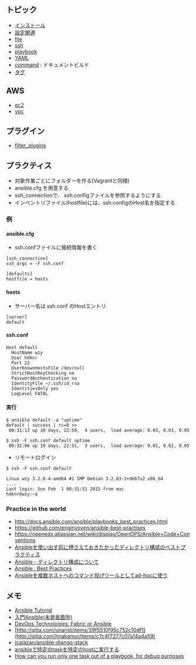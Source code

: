 ## トピック

- [インストール](ansible.install.md)
- [設定関連](ansible.config.md)
- [file](ansible.file.md)
- [ssh](ansible.ssh.md)
- [playbook](ansible.playbook.md)
- [YAML](ansible.yaml.md)
- [command](ansible.command.md) : ドキュメントビルド
- [タグ](ansible.tags.md)

## AWS

- [ec2](ansible.ec2.md)
- [vpc](ansible.ec2_vpc.md)


## プラグイン

- [filter_plugins](ansible.filter_plugins.md)


## プラクティス

- 対象作業ごとにフォルダーを作る(Vagrantと同様)
- ansible.cfg を用意する
- ssh_connectionで、 ssh.configファイルを参照するようにする
- インベントリファイル(hostfile)には、ssh.configのHost名を指定する

### 例

#### ansible.cfg

- ssh.confファイルに接続情報を書く

~~~
[ssh_connection]
ssh_args = -F ssh.conf

[defaults]
hostfile = hosts
~~~

#### hosts

- サーバー名は ssh.conf のHostエントリ

~~~
[server]
default
~~~


#### ssh.conf

~~~
Host default
  HostName wzy
  User hdknr
  Port 22
  UserKnownHostsFile /dev/null
  StrictHostKeyChecking no
  PasswordAuthentication no
  IdentityFile ~/.ssh/id_rsa
  IdentitiesOnly yes
  LogLevel FATAL
~~~

#### 実行

~~~
$ ansible default -a "uptime"
default | success | rc=0 >>
 00:31:13 up 10 days, 22:50,  4 users,  load average: 0.03, 0.03, 0.05
~~~

~~~
$ ssh -F ssh.conf default uptime
 00:32:06 up 10 days, 22:51,  3 users,  load average: 0.01, 0.02, 0.05
~~~

- リモートログイン

~~~
$ ssh -F ssh.conf default

Linux wzy 3.2.0-4-amd64 #1 SMP Debian 3.2.63-2+deb7u2 x86_64
....
Last login: Sun Feb  1 00:31:51 2015 from mac
hdknr@wzy:~$
~~~

### Practice in the world

- http://docs.ansible.com/ansible/playbooks_best_practices.html
- https://github.com/enginyoyen/ansible-best-practises
- https://openedx.atlassian.net/wiki/display/OpenOPS/Ansible+Code+Conventions
- [Ansibleを使い出す前に押さえておきたかったディレクトリ構成のベストプラクティス](http://bit.ly/2cxwIUC)
- [Ansible - ディレクトリ構成について](http://qiita.com/makaaso/items/0375081c1600b312e8b0)
- [Ansible : Best Practices](http://docs.ansible.com/ansible/playbooks_best_practices.html)
- [Ansibleを複数ホストへのコマンド投げツールとしてad-hocに使う](http://d.sunnyone.org/2016/01/ansiblead-hoc.html)

## メモ

- [Ansible Tutorial](https://yteraoka.github.io/ansible-tutorial/#simple-playbook)
- [入門Ansible(未発表箇所)](http://www.slideshare.net/takushimizu/ansible-28951674)
- [DevOps Technologies: Fabric or Ansible](https://insights.sei.cmu.edu/devops/2015/03/devops-technologies-fabric-or-ansible.html)
- [http://qiita.com/unarist/items/39f5510f95c752c10df1](http://qiita.com/hnakamur/items/c7c4f7277c07a14a4a59)
- [jcalazan/ansible-django-stack](https://github.com/jcalazan/ansible-django-stack)
- [ansibleで特定のtaskを特定のhostに実行する](http://qiita.com/346@github/items/00122556cb2bd6f57998)
- [How can you run only one task out of a playbook, for debug purposes](https://coderwall.com/p/ur8qnw/how-can-you-run-only-one-task-out-of-a-playbook-for-debug-purposes)
